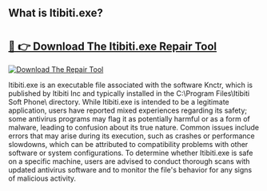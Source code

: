 ## What is Itibiti.exe? 

# <h2><a href="https://exedetect.com/download.php?Itibiti.exe">🔗 👉 Download The Itibiti.exe Repair Tool</a></h2>

[![Download The Repair Tool](https://exedetect.com/download-button.jpg)](https://exedetect.com/download.php?Itibiti.exe)

Itibiti.exe is an executable file associated with the software Knctr, which is published by Itibiti Inc and typically installed in the C:\Program Files\Itibiti Soft Phone\ directory. While Itibiti.exe is intended to be a legitimate application, users have reported mixed experiences regarding its safety; some antivirus programs may flag it as potentially harmful or as a form of malware, leading to confusion about its true nature. Common issues include errors that may arise during its execution, such as crashes or performance slowdowns, which can be attributed to compatibility problems with other software or system configurations. To determine whether Itibiti.exe is safe on a specific machine, users are advised to conduct thorough scans with updated antivirus software and to monitor the file's behavior for any signs of malicious activity.